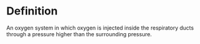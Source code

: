 # Definition

An oxygen system in which oxygen is injected inside the respiratory
ducts through a pressure higher than the surrounding pressure.
